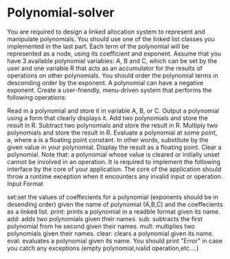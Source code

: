 # Polynomial-solver
You are required to design a linked allocation system to represent and manipulate polynomials. You should use one of the linked list classes you implemented in the last part. Each term of the polynomial will be represented as a node, using its coefficient and exponent. Assume that you have 3 available polynomial variables: A, B and C, which can be set by the user and one variable R that acts as an accumulator for the results of operations on other polynomials. You should order the polynomial terms in descending order by the exponent. A polynomial can have a negative exponent. Create a user-friendly, menu-driven system that performs the following operations:

Read in a polynomial and store it in variable A, B, or C.
Output a polynomial using a form that clearly displays it.
Add two polynomials and store the result in R.
Subtract two polynomials and store the result in R.
Multiply two polynomials and store the result in R.
Evaluate a polynomial at some point, a, where a is a floating point constant. In other words, substitute by the given value in your polynomial. Display the result as a floating point.
Clear a polynomial. Note that: a polynomial whose value is cleared or initially unset cannot be involved in an operation. It is required to implement the following interface by the core of your application. The core of the application should throw a runtime exception when it encounters any invalid input or operation.
Input Format

set:set the values of coeffecients for a polynomial (exponents should be in desending order) given the name of polynomial (A,B,C) and the coeffecients as a linked list.
print: prints a polynomial in a readble format given its name.
add: adds two polynomials given their names.
sub: subtracts the first polynomial from he second given their names.
mult: multiplies two polynomials given their names.
clear: clears a polynomial given its name.
eval: evaluates a polynomial given its name. You should print "Error" in case you catch any exceptions (empty polynomial,ivalid operation,etc....)
